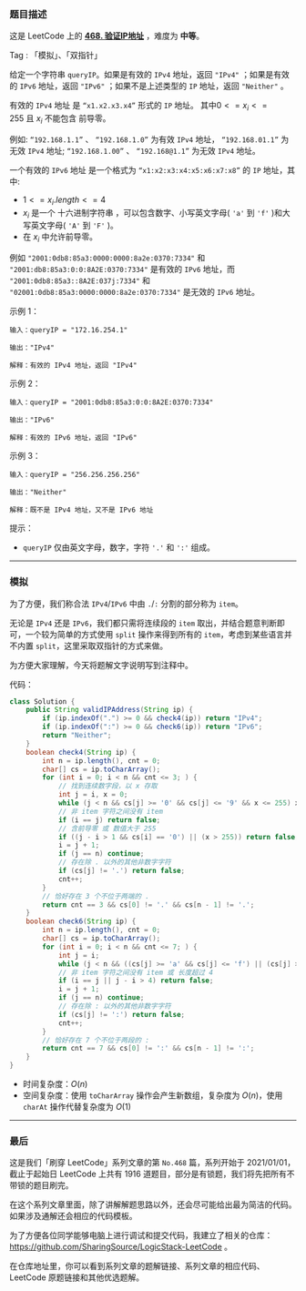 ### 题目描述

这是 LeetCode 上的 **[468. 验证IP地址](https://leetcode.cn/problems/validate-ip-address/solution/by-ac_oier-s217/)** ，难度为 **中等**。

Tag : 「模拟」、「双指针」



给定一个字符串 `queryIP`。如果是有效的 `IPv4` 地址，返回 `"IPv4"` ；如果是有效的 `IPv6` 地址，返回 `"IPv6"` ；如果不是上述类型的 `IP` 地址，返回 `"Neither"` 。

有效的 `IPv4` 地址 是 `“x1.x2.x3.x4”` 形式的 `IP` 地址。 其中$ 0 <= x_i <= 255$ 且 $x_i$ 不能包含 前导零。

例如: `“192.168.1.1”` 、 `“192.168.1.0”` 为有效 `IPv4` 地址， `“192.168.01.1”` 为无效 `IPv4` 地址; `“192.168.1.00”` 、 `“192.168@1.1”` 为无效 `IPv4` 地址。

一个有效的 `IPv6` 地址 是一个格式为 `“x1:x2:x3:x4:x5:x6:x7:x8”` 的 `IP` 地址，其中:

* $1 <= x_i.length <= 4$
* $x_i$ 是一个 十六进制字符串 ，可以包含数字、小写英文字母( `'a'` 到 `'f'` )和大写英文字母( `'A'` 到 `'F'` )。
* 在 $x_i$ 中允许前导零。

例如 `"2001:0db8:85a3:0000:0000:8a2e:0370:7334"` 和 `"2001:db8:85a3:0:0:8A2E:0370:7334"` 是有效的 `IPv6` 地址，而 `"2001:0db8:85a3::8A2E:037j:7334"` 和 `"02001:0db8:85a3:0000:0000:8a2e:0370:7334"` 是无效的 `IPv6` 地址。

示例 1：
```
输入：queryIP = "172.16.254.1"

输出："IPv4"

解释：有效的 IPv4 地址，返回 "IPv4"
```
示例 2：
```
输入：queryIP = "2001:0db8:85a3:0:0:8A2E:0370:7334"

输出："IPv6"

解释：有效的 IPv6 地址，返回 "IPv6"
```
示例 3：
```
输入：queryIP = "256.256.256.256"

输出："Neither"

解释：既不是 IPv4 地址，又不是 IPv6 地址
```

提示：
* `queryIP` 仅由英文字母，数字，字符 `'.'` 和 `':'` 组成。

---

### 模拟

为了方便，我们称合法 `IPv4`/`IPv6` 中由 `.`/`:` 分割的部分称为 `item`。

无论是 `IPv4` 还是 `IPv6`，我们都只需将连续段的 `item` 取出，并结合题意判断即可，一个较为简单的方式使用 `split` 操作来得到所有的 `item`，考虑到某些语言并不内置 `split`，这里采取双指针的方式来做。

为方便大家理解，今天将题解文字说明写到注释中。

代码：
```java
class Solution {
    public String validIPAddress(String ip) {
        if (ip.indexOf(".") >= 0 && check4(ip)) return "IPv4";
        if (ip.indexOf(":") >= 0 && check6(ip)) return "IPv6";
        return "Neither";
    }
    boolean check4(String ip) {
        int n = ip.length(), cnt = 0;
        char[] cs = ip.toCharArray();
        for (int i = 0; i < n && cnt <= 3; ) {
            // 找到连续数字段，以 x 存取
            int j = i, x = 0;
            while (j < n && cs[j] >= '0' && cs[j] <= '9' && x <= 255) x = x * 10 + (cs[j++] - '0');
            // 非 item 字符之间没有 item
            if (i == j) return false;
            // 含前导零 或 数值大于 255
            if ((j - i > 1 && cs[i] == '0') || (x > 255)) return false;
            i = j + 1;
            if (j == n) continue;
            // 存在除 . 以外的其他非数字字符
            if (cs[j] != '.') return false;
            cnt++;
        }
        // 恰好存在 3 个不位于两端的 .
        return cnt == 3 && cs[0] != '.' && cs[n - 1] != '.';
    }
    boolean check6(String ip) {
        int n = ip.length(), cnt = 0;
        char[] cs = ip.toCharArray();
        for (int i = 0; i < n && cnt <= 7; ) {
            int j = i;
            while (j < n && ((cs[j] >= 'a' && cs[j] <= 'f') || (cs[j] >= 'A' && cs[j] <= 'F') || (cs[j] >= '0' && cs[j] <= '9'))) j++;
            // 非 item 字符之间没有 item 或 长度超过 4
            if (i == j || j - i > 4) return false;
            i = j + 1;
            if (j == n) continue;
            // 存在除 : 以外的其他非数字字符
            if (cs[j] != ':') return false;
            cnt++;
        }
        // 恰好存在 7 个不位于两段的 :
        return cnt == 7 && cs[0] != ':' && cs[n - 1] != ':';
    }
}
```
* 时间复杂度：$O(n)$
* 空间复杂度：使用 `toCharArray` 操作会产生新数组，复杂度为 $O(n)$，使用 `charAt` 操作代替复杂度为 $O(1)$

---

### 最后

这是我们「刷穿 LeetCode」系列文章的第 `No.468` 篇，系列开始于 2021/01/01，截止于起始日 LeetCode 上共有 1916 道题目，部分是有锁题，我们将先把所有不带锁的题目刷完。

在这个系列文章里面，除了讲解解题思路以外，还会尽可能给出最为简洁的代码。如果涉及通解还会相应的代码模板。

为了方便各位同学能够电脑上进行调试和提交代码，我建立了相关的仓库：https://github.com/SharingSource/LogicStack-LeetCode 。

在仓库地址里，你可以看到系列文章的题解链接、系列文章的相应代码、LeetCode 原题链接和其他优选题解。

